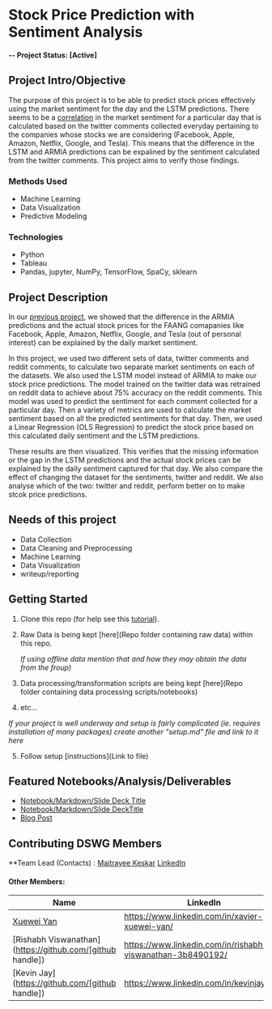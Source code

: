 # Stock Price Prediction with Sentiment Analysis

#### -- Project Status: [Active]

## Project Intro/Objective
The purpose of this project is to be able to predict stock prices effectively using the market sentiment for the day and the LSTM predictions.
There seems to be a [correlation](https://github.com/mmkeskar/Stock-Analysis-with-NLP) in the market sentiment for a particular day that is calculated based on the twitter comments collected everyday pertaining to the companies whose stocks we are considering (Facebook, Apple, Amazon, Netflix, Google, and Tesla). This means that the difference in the LSTM and ARMIA predictions can be expalined by the sentiment calculated from the twitter comments. This project aims to verify those findings.


### Methods Used
* Machine Learning
* Data Visualization
* Predictive Modeling


### Technologies
* Python
* Tableau
* Pandas, jupyter, NumPy, TensorFlow, SpaCy, sklearn

## Project Description
In our [previous project](https://github.com/mmkeskar/Stock-Analysis-with-NLP), we showed that the difference in the ARMIA predictions and the actual stock prices for the FAANG comapanies like Facebook, Apple, Amazon, Netflix, Google, and Tesla (out of personal interest) can be explained by the daily market sentiment. 

In this project, we used two different sets of data, twitter comments and reddit comments, to calculate two separate market sentiments on each of the datasets. We also used the  LSTM model instead of ARMIA to make our stock price predictions. The model trained on the twitter data was retrained on reddit data to achieve about 75% accuracy on the reddit comments. This model was used to predict the sentiment for each comment collected for a particular day. Then a variety of metrics are used to calculate the market sentiment based on all the predicted sentiments for that day. Then, we used a Linear Regression (OLS Regression) to predict the stock price based on this calculated daily sentiment and the LSTM predictions. 

These results are then visualized.
This verifies that the missing information or the gap in the LSTM predictions and the actual stock prices can be explained by the daily sentiment captured for that day. We also compare the effect of changing the dataset for the sentiments, twitter and reddit. We also analyse which of the two: twitter and reddit, perform better on to make stcok price predictions.


## Needs of this project

- Data Collection 
- Data Cleaning and Preprocessing
- Machine Learning
- Data Visualization
- writeup/reporting


## Getting Started

1. Clone this repo (for help see this [tutorial](https://help.github.com/articles/cloning-a-repository/)).
2. Raw Data is being kept [here](Repo folder containing raw data) within this repo.

    *If using offline data mention that and how they may obtain the data from the froup)*
    
3. Data processing/transformation scripts are being kept [here](Repo folder containing data processing scripts/notebooks)
4. etc...

*If your project is well underway and setup is fairly complicated (ie. requires installation of many packages) create another "setup.md" file and link to it here*  

5. Follow setup [instructions](Link to file)

## Featured Notebooks/Analysis/Deliverables
* [Notebook/Markdown/Slide Deck Title](link)
* [Notebook/Markdown/Slide DeckTitle](link)
* [Blog Post](link)


## Contributing DSWG Members

**Team Lead (Contacts) : [Maitrayee Keskar](https://github.com/mmkeskar) [LinkedIn](https://www.linkedin.com/in/maitrayee-keskar-0a426a19a/)

#### Other Members:

|Name     |  LinkedIn   | 
|---------|-----------------|
|[Xuewei Yan](https://github.com/XueweiYan)|    https://www.linkedin.com/in/xavier-xuewei-yan/     |
|[Rishabh Viswanathan](https://github.com/[github handle]) |     https://www.linkedin.com/in/rishabh-viswanathan-3b8490192/    |
|[Kevin Jay](https://github.com/[github handle]) |    https://www.linkedin.com/in/kevinjay760/    |
